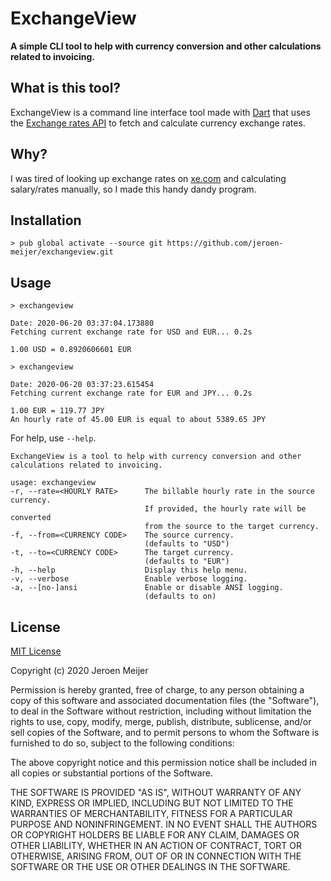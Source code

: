 # ExchangeView

**A simple CLI tool to help with currency conversion and other calculations related to invoicing.**

## What is this tool?

ExchangeView is a command line interface tool made with [Dart](https://dart.dev/) that uses the [Exchange rates API](http://exchangeratesapi.io) to fetch and calculate currency exchange rates.

## Why?

I was tired of looking up exchange rates on [xe.com](https://xe.com/) and calculating salary/rates manually, so I made this handy dandy program.

## Installation

```shell
> pub global activate --source git https://github.com/jeroen-meijer/exchangeview.git
```

## Usage

```shell
> exchangeview

Date: 2020-06-20 03:37:04.173880
Fetching current exchange rate for USD and EUR... 0.2s

1.00 USD = 0.8920606601 EUR

> exchangeview

Date: 2020-06-20 03:37:23.615454
Fetching current exchange rate for EUR and JPY... 0.2s

1.00 EUR = 119.77 JPY
An hourly rate of 45.00 EUR is equal to about 5389.65 JPY
```

For help, use `--help`.

```shell
ExchangeView is a tool to help with currency conversion and other calculations related to invoicing.

usage: exchangeview
-r, --rate=<HOURLY RATE>      The billable hourly rate in the source currency.
                              If provided, the hourly rate will be converted
                              from the source to the target currency.
-f, --from=<CURRENCY CODE>    The source currency.
                              (defaults to "USD")
-t, --to=<CURRENCY CODE>      The target currency.
                              (defaults to "EUR")
-h, --help                    Display this help menu.
-v, --verbose                 Enable verbose logging.
-a, --[no-]ansi               Enable or disable ANSI logging.
                              (defaults to on)
```

## License

[MIT License](https://opensource.org/licenses/MIT)

Copyright (c) 2020 Jeroen Meijer

Permission is hereby granted, free of charge, to any person obtaining a copy
of this software and associated documentation files (the "Software"), to deal
in the Software without restriction, including without limitation the rights
to use, copy, modify, merge, publish, distribute, sublicense, and/or sell
copies of the Software, and to permit persons to whom the Software is
furnished to do so, subject to the following conditions:

The above copyright notice and this permission notice shall be included in all
copies or substantial portions of the Software.

THE SOFTWARE IS PROVIDED "AS IS", WITHOUT WARRANTY OF ANY KIND, EXPRESS OR
IMPLIED, INCLUDING BUT NOT LIMITED TO THE WARRANTIES OF MERCHANTABILITY,
FITNESS FOR A PARTICULAR PURPOSE AND NONINFRINGEMENT. IN NO EVENT SHALL THE
AUTHORS OR COPYRIGHT HOLDERS BE LIABLE FOR ANY CLAIM, DAMAGES OR OTHER
LIABILITY, WHETHER IN AN ACTION OF CONTRACT, TORT OR OTHERWISE, ARISING FROM,
OUT OF OR IN CONNECTION WITH THE SOFTWARE OR THE USE OR OTHER DEALINGS IN THE
SOFTWARE.
